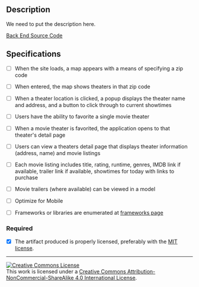 ## Description

We need to put the description here.

[Back End Source Code](https://github.com/jrob8577/witty-trumpeter-back)

## Specifications

- [ ] When the site loads, a map appears with a means of specifying a zip code  

- [ ] When entered, the map shows theaters in that zip code

- [ ] When a theater location is clicked, a popup displays the theater name and address, and a button to click through to current showtimes

- [ ] Users have the ability to favorite a single movie theater

- [ ] When a movie theater is favorited, the application opens to that theater's detail page

- [ ] Users can view a theaters detail page that displays theater information (address, name) and movie listings

- [ ] Each movie listing includes title, rating, runtime, genres, IMDB link if available, trailer link if available, showtimes for today with links to purchase

- [ ] Movie trailers (where available) can be viewed in a model

- [ ] Optimize for Mobile

- [ ] Frameworks or libraries are enumerated at [frameworks page](STACK.md)

### Required

- [X] The artifact produced is properly licensed, preferably with the [MIT license][mit-license].

---

<!-- LICENSE -->

<a rel="license" href="http://creativecommons.org/licenses/by-nc-sa/4.0/"><img alt="Creative Commons License" style="border-width:0" src="https://i.creativecommons.org/l/by-nc-sa/4.0/80x15.png" /></a>
<br />This work is licensed under a <a rel="license" href="http://creativecommons.org/licenses/by-nc-sa/4.0/">Creative Commons Attribution-NonCommercial-ShareAlike 4.0 International License</a>.

[mit-license]: https://opensource.org/licenses/MIT
